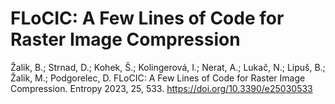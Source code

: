 # FLoCIC: A Few Lines of Code for Raster Image Compression 

Žalik, B.; Strnad, D.; Kohek, Š.; Kolingerová, I.; Nerat, A.; Lukač, N.; Lipuš, B.; Žalik, M.; Podgorelec, D. FLoCIC: A Few Lines of Code for Raster Image Compression. Entropy 2023, 25, 533. https://doi.org/10.3390/e25030533 